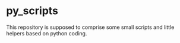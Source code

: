 # py_scripts
This repository is supposed to comprise some small scripts and little helpers based on python coding.
